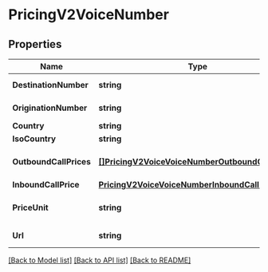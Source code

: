 # PricingV2VoiceNumber

## Properties

Name | Type | Description | Notes
------------ | ------------- | ------------- | -------------
**DestinationNumber** | **string** | The destination phone number, in E.164 format |[optional] 
**OriginationNumber** | **string** | The origination phone number, in E.164 format |[optional] 
**Country** | **string** | The name of the country |[optional] 
**IsoCountry** | **string** | The ISO country code |[optional] 
**OutboundCallPrices** | [**[]PricingV2VoiceVoiceNumberOutboundCallPrices**](PricingV2VoiceVoiceNumberOutboundCallPrices.md) | The list of OutboundCallPriceWithOrigin records |[optional] 
**InboundCallPrice** | [**PricingV2VoiceVoiceNumberInboundCallPrice**](PricingV2VoiceVoiceNumberInboundCallPrice.md) |  |[optional] 
**PriceUnit** | **string** | The currency in which prices are measured, in ISO 4127 format (e.g. usd, eur, jpy) |[optional] 
**Url** | **string** | The absolute URL of the resource |[optional] 

[[Back to Model list]](../README.md#documentation-for-models) [[Back to API list]](../README.md#documentation-for-api-endpoints) [[Back to README]](../README.md)


